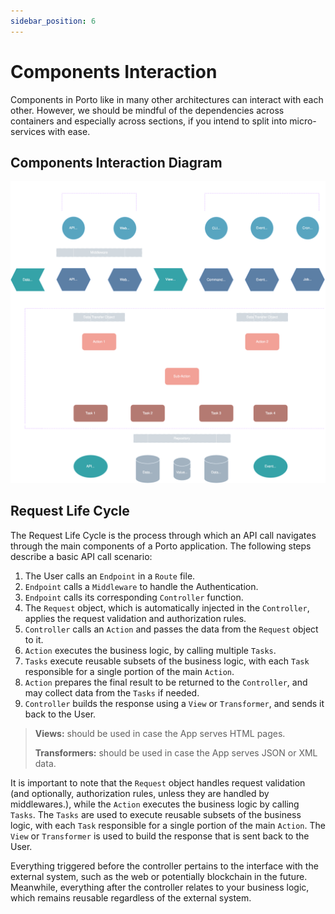 ```yaml
---
sidebar_position: 6
---
```


# Components Interaction

Components in Porto like in many other architectures can interact with each other. However, we should be mindful of the dependencies across containers and especially across sections, if you intend to split into micro-services with ease.

## Components Interaction Diagram

![](/img/diagrams/porto_container_interactions.svg)



## Request Life Cycle

The Request Life Cycle is the process through which an API call navigates through the main components of a Porto application. The following steps describe a basic API call scenario:

1. The User calls an `Endpoint` in a `Route` file.
2. `Endpoint` calls a `Middleware` to handle the Authentication.
3. `Endpoint` calls its corresponding `Controller` function.
4. The `Request` object, which is automatically injected in the `Controller`, applies the request validation and authorization rules.
5. `Controller` calls an `Action` and passes the data from the `Request` object to it.
6. `Action` executes the business logic, by calling multiple `Tasks`.
7. `Tasks` execute reusable subsets of the business logic, with each `Task` responsible for a single portion of the main `Action`.
8. `Action` prepares the final result to be returned to the `Controller`, and may collect data from the `Tasks` if needed.
9. `Controller` builds the response using a `View` or `Transformer`, and sends it back to the User.

> **Views:** should be used in case the App serves HTML pages.
>
> **Transformers:** should be used in case the App serves JSON or XML data.



It is important to note that the `Request` object handles request validation (and optionally, authorization rules, unless they are handled by middlewares.), while the `Action` executes the business logic by calling `Tasks`. The `Tasks` are used to execute reusable subsets of the business logic, with each `Task` responsible for a single portion of the main `Action`. The `View` or `Transformer` is used to build the response that is sent back to the User.

Everything triggered before the controller pertains to the interface with the external system, such as the web or potentially blockchain in the future. Meanwhile, everything after the controller relates to your business logic, which remains reusable regardless of the external system.


